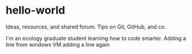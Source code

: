 # hello-world
Ideas, resources, and shared forum.
Tips on Git, GitHub, and co.

I'm an ecology graduate student learning how to code smarter.
Adding a line from windows VM
adding a line again

